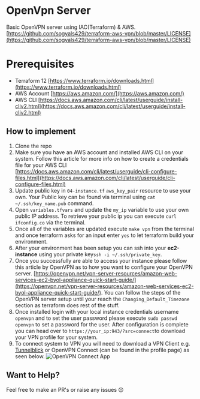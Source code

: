 # OpenVpn Server 
Basic OpenVPN server using IAC(Terraform) & AWS. 
[https://github.com/sogyals429/terraform-aws-vpn/blob/master/LICENSE](https://github.com/sogyals429/terraform-aws-vpn/blob/master/LICENSE)
# Prerequisites

- Terraform 12 [https://www.terraform.io/downloads.html](https://www.terraform.io/downloads.html)
- AWS Account [https://aws.amazon.com/](https://aws.amazon.com/)
- AWS CLI [https://docs.aws.amazon.com/cli/latest/userguide/install-cliv2.html](https://docs.aws.amazon.com/cli/latest/userguide/install-cliv2.html)

## How to implement

1. Clone the repo
2. Make sure you have an AWS account and installed AWS CLI on your system. Follow this article for more info on how to create a credentials file for your AWS CLI [https://docs.aws.amazon.com/cli/latest/userguide/cli-configure-files.html](https://docs.aws.amazon.com/cli/latest/userguide/cli-configure-files.html)
3. Update public key in `04-instance.tf` `aws_key_pair` resource to use your own. Your Public key can be found via terminal using `cat ~/.ssh/key_name.pub`  command.
4. Open `variables.tfvars` and update the `my_ip` variable to use your own public IP address. To retrieve your public ip you can execute `curl ifconfig.co` via the terminal.
5. Once all of the variables are updated execute `make vpn` from the terminal and once terraform asks for an input enter `yes` to let terraform build your environment.
6. After your environment has been setup you can ssh into your **ec2-instance** using your private key`ssh -i ~/.ssh/private_key`.
7. Once you successfully are able to access your instance please follow this article by OpenVPN as to how you want to configure your OpenVPN server. [https://openvpn.net/vpn-server-resources/amazon-web-services-ec2-byol-appliance-quick-start-guide/](https://openvpn.net/vpn-server-resources/amazon-web-services-ec2-byol-appliance-quick-start-guide/). You can follow the steps of the OpenVPN server setup until your reach the `Changing_Default_Timezone` section as terraform does rest of the stuff. 
8. Once installed login with your local instance credentials username `openvpn` and to set the user password please execute `sudo passwd openvpn` to set a password for the user. After configuration is complete you can head over to `https://your_ip:943/?src=connect`to download your VPN profile for your system. 
9. To connect system to VPN you will need to download a VPN Client e.g. [Tunnelblick](https://tunnelblick.net/downloads.html) or OpenVPN Connect (can be found in the profile page) as seen below.
 ![OpenVPN Connect App](https://i.ibb.co/bXrMpYq/Screen-Shot-2020-04-26-at-11-07-59-am.png)

## Want to Help?
Feel free to make an PR's or raise any issues 😍
